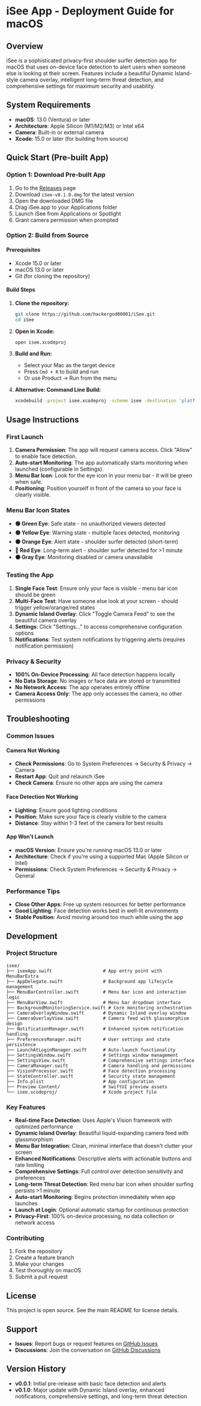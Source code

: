 # iSee App - Deployment Guide for macOS

## Overview
iSee is a sophisticated privacy-first shoulder surfer detection app for macOS that uses on-device face detection to alert users when someone else is looking at their screen. Features include a beautiful Dynamic Island-style camera overlay, intelligent long-term threat detection, and comprehensive settings for maximum security and usability.

## System Requirements
- **macOS**: 13.0 (Ventura) or later
- **Architecture**: Apple Silicon (M1/M2/M3) or Intel x64
- **Camera**: Built-in or external camera
- **Xcode**: 15.0 or later (for building from source)

## Quick Start (Pre-built App)

### Option 1: Download Pre-built App
1. Go to the [Releases](https://github.com/hackergod00001/iSee/releases) page
2. Download `iSee-v0.1.0.dmg` for the latest version
3. Open the downloaded DMG file
4. Drag iSee.app to your Applications folder
5. Launch iSee from Applications or Spotlight
6. Grant camera permission when prompted

### Option 2: Build from Source

#### Prerequisites
- Xcode 15.0 or later
- macOS 13.0 or later
- Git (for cloning the repository)

#### Build Steps
1. **Clone the repository:**
   ```bash
   git clone https://github.com/hackergod00001/iSee.git
   cd iSee
   ```

2. **Open in Xcode:**
   ```bash
   open isee.xcodeproj
   ```

3. **Build and Run:**
   - Select your Mac as the target device
   - Press `Cmd + R` to build and run
   - Or use Product → Run from the menu

4. **Alternative: Command Line Build:**
   ```bash
   xcodebuild -project isee.xcodeproj -scheme isee -destination 'platform=macOS' build
   ```

## Usage Instructions

### First Launch
1. **Camera Permission**: The app will request camera access. Click "Allow" to enable face detection.
2. **Auto-start Monitoring**: The app automatically starts monitoring when launched (configurable in Settings).
3. **Menu Bar Icon**: Look for the eye icon in your menu bar - it will be green when safe.
4. **Positioning**: Position yourself in front of the camera so your face is clearly visible.

### Menu Bar Icon States
- **🟢 Green Eye**: Safe state - no unauthorized viewers detected
- **🟡 Yellow Eye**: Warning state - multiple faces detected, monitoring
- **🟠 Orange Eye**: Alert state - shoulder surfer detected (short-term)
- **🔴 Red Eye**: Long-term alert - shoulder surfer detected for >1 minute
- **⚫ Gray Eye**: Monitoring disabled or camera unavailable

### Testing the App
1. **Single Face Test**: Ensure only your face is visible - menu bar icon should be green
2. **Multi-Face Test**: Have someone else look at your screen - should trigger yellow/orange/red states
3. **Dynamic Island Overlay**: Click "Toggle Camera Feed" to see the beautiful camera overlay
4. **Settings**: Click "Settings..." to access comprehensive configuration options
5. **Notifications**: Test system notifications by triggering alerts (requires notification permission)

### Privacy & Security
- **100% On-Device Processing**: All face detection happens locally
- **No Data Storage**: No images or face data are stored or transmitted
- **No Network Access**: The app operates entirely offline
- **Camera Access Only**: The app only accesses the camera, no other permissions

## Troubleshooting

### Common Issues

#### Camera Not Working
- **Check Permissions**: Go to System Preferences → Security & Privacy → Camera
- **Restart App**: Quit and relaunch iSee
- **Check Camera**: Ensure no other apps are using the camera

#### Face Detection Not Working
- **Lighting**: Ensure good lighting conditions
- **Position**: Make sure your face is clearly visible to the camera
- **Distance**: Stay within 1-3 feet of the camera for best results

#### App Won't Launch
- **macOS Version**: Ensure you're running macOS 13.0 or later
- **Architecture**: Check if you're using a supported Mac (Apple Silicon or Intel)
- **Permissions**: Check System Preferences → Security & Privacy → General

### Performance Tips
- **Close Other Apps**: Free up system resources for better performance
- **Good Lighting**: Face detection works best in well-lit environments
- **Stable Position**: Avoid moving around too much while using the app

## Development

### Project Structure
```
isee/
├── iseeApp.swift                   # App entry point with MenuBarExtra
├── AppDelegate.swift               # Background app lifecycle management
├── MenuBarController.swift         # Menu bar icon and interaction logic
├── MenuBarView.swift               # Menu bar dropdown interface
├── BackgroundMonitoringService.swift # Core monitoring orchestration
├── CameraOverlayWindow.swift       # Dynamic Island overlay window
├── CameraOverlayView.swift         # Camera feed with glassmorphism design
├── NotificationManager.swift       # Enhanced system notification handling
├── PreferencesManager.swift        # User settings and state persistence
├── LaunchAtLoginManager.swift      # Auto-launch functionality
├── SettingsWindow.swift            # Settings window management
├── SettingsView.swift              # Comprehensive settings interface
├── CameraManager.swift             # Camera handling and permissions
├── VisionProcessor.swift           # Face detection processing
├── StateController.swift           # Security state management
├── Info.plist                      # App configuration
├── Preview Content/                # SwiftUI preview assets
└── isee.xcodeproj/                 # Xcode project file
```

### Key Features
- **Real-time Face Detection**: Uses Apple's Vision framework with optimized performance
- **Dynamic Island Overlay**: Beautiful liquid-expanding camera feed with glassmorphism
- **Menu Bar Integration**: Clean, minimal interface that doesn't clutter your screen
- **Enhanced Notifications**: Descriptive alerts with actionable buttons and rate limiting
- **Comprehensive Settings**: Full control over detection sensitivity and preferences
- **Long-term Threat Detection**: Red menu bar icon when shoulder surfing persists >1 minute
- **Auto-start Monitoring**: Begins protection immediately when app launches
- **Launch at Login**: Optional automatic startup for continuous protection
- **Privacy-First**: 100% on-device processing, no data collection or network access

### Contributing
1. Fork the repository
2. Create a feature branch
3. Make your changes
4. Test thoroughly on macOS
5. Submit a pull request

## License
This project is open source. See the main README for license details.

## Support
- **Issues**: Report bugs or request features on [GitHub Issues](https://github.com/hackergod00001/iSee/issues)
- **Discussions**: Join the conversation on [GitHub Discussions](https://github.com/hackergod00001/iSee/discussions)

## Version History
- **v0.0.1**: Initial pre-release with basic face detection and alerts
- **v0.1.0**: Major update with Dynamic Island overlay, enhanced notifications, comprehensive settings, and long-term threat detection
